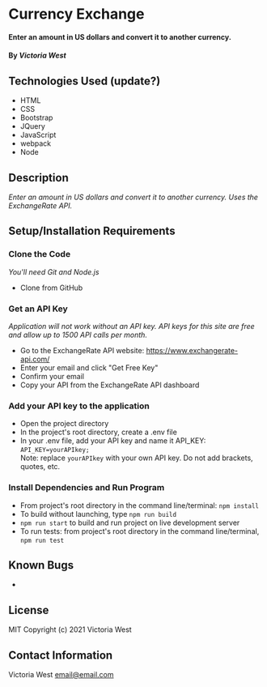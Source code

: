 # Currency Exchange

#### Enter an amount in US dollars and convert it to another currency.

#### By _**Victoria West**_

## Technologies Used (update?)
* HTML
* CSS
* Bootstrap
* JQuery
* JavaScript
* webpack
* Node

## Description
_Enter an amount in US dollars and convert it to another currency. Uses the ExchangeRate API._

## Setup/Installation Requirements
### Clone the Code
_You'll need Git and Node.js_
* Clone from GitHub

### Get an API Key
_Application will not work without an API key. API keys for this site are free and allow up to 1500 API calls per month._
* Go to the ExchangeRate API website: https://www.exchangerate-api.com/
* Enter your email and click "Get Free Key"
* Confirm your email
* Copy your API from the ExchangeRate API dashboard

### Add your API key to the application
* Open the project directory
* In the project's root directory, create a .env file
* In your .env file, add your API key and name it API_KEY:  
  `API_KEY=yourAPIkey;`   
  Note: replace `yourAPIkey` with your own API key. Do not add brackets, quotes, etc.

### Install Dependencies and Run Program
* From project's root directory in the command line/terminal: `npm install`
* To build without launching, type `npm run build`
* `npm run start` to build and run project on live development server
* To run tests: from project's root directory in the command line/terminal, `npm run test`


## Known Bugs
* 
## License
MIT
Copyright (c) 2021 Victoria West
## Contact Information
Victoria West email@email.com

